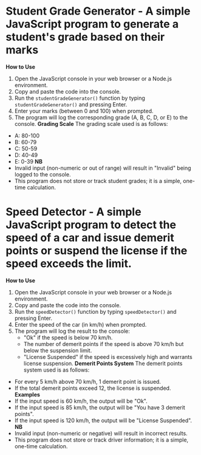 Student Grade Generator - A simple JavaScript program to generate a student's grade based on their marks
=======================
**How to Use**
1. Open the JavaScript console in your web browser or a Node.js environment.
2. Copy and paste the code into the console.
3. Run the `studentGradeGenerator()` function by typing `studentGradeGenerator()` and pressing Enter.
4. Enter your marks (between 0 and 100) when prompted.
5. The program will log the corresponding grade (A, B, C, D, or E) to the console.
**Grading Scale**
The grading scale used is as follows:
* A: 80-100
* B: 60-79
* C: 50-59
* D: 40-49
* E: 0-39
**NB**
* Invalid input (non-numeric or out of range) will result in "Invalid" being logged to the console.
* This program does not store or track student grades; it is a simple, one-time calculation.


Speed Detector - A simple JavaScript program to detect the speed of a car and issue demerit points or                      suspend the license if the speed exceeds the limit.
==============
**How to Use**
1. Open the JavaScript console in your web browser or a Node.js environment.
2. Copy and paste the code into the console.
3. Run the `speedDetector()` function by typing `speedDetector()` and pressing Enter.
4. Enter the speed of the car (in km/h) when prompted.
5. The program will log the result to the console:
	* "Ok" if the speed is below 70 km/h.
	* The number of demerit points if the speed is above 70 km/h but below the suspension limit.
	* "License Suspended" if the speed is excessively high and warrants license suspension.
**Demerit Points System**
The demerit points system used is as follows:
* For every 5 km/h above 70 km/h, 1 demerit point is issued.
* If the total demerit points exceed 12, the license is suspended.
**Examples**
* If the input speed is 60 km/h, the output will be "Ok".
* If the input speed is 85 km/h, the output will be "You have 3 demerit points".
* If the input speed is 120 km/h, the output will be "License Suspended".
**NB**
* Invalid input (non-numeric or negative) will result in incorrect results.
* This program does not store or track driver information; it is a simple, one-time calculation.


